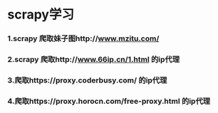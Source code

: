 # scrapy学习
### 1.scrapy 爬取妹子图http://www.mzitu.com/
### 2.scrapy 爬取http://www.66ip.cn/1.html 的ip代理
### 3.爬取https://proxy.coderbusy.com/ 的ip代理
### 4.爬取https://proxy.horocn.com/free-proxy.html 的ip代理